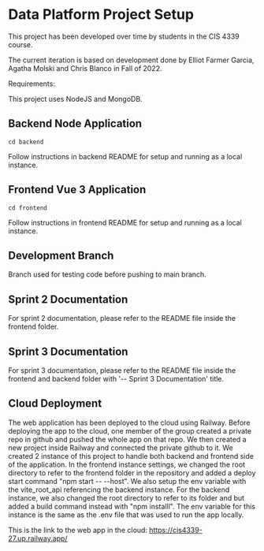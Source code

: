 # Data Platform Project Setup

This project has been developed over time by students in the CIS 4339 course.

The current iteration is based on development done by Elliot Farmer Garcia, Agatha	Molski and Chris	Blanco in Fall of 2022.

Requirements:

This project uses NodeJS and MongoDB.

## Backend Node Application
```
cd backend
```
Follow instructions in backend README for setup and running as a local instance.

## Frontend Vue 3 Application
```
cd frontend
```
Follow instructions in frontend README for setup and running as a local instance.

## Development Branch

Branch used for testing code before pushing to main branch.

## Sprint 2 Documentation

For sprint 2 documentation, please refer to the README file inside
the frontend folder.

## Sprint 3 Documentation

For sprint 3 documentation, please refer to the README file inside
the frontend and backend folder with '-- Sprint 3 Documentation' title.

## Cloud Deployment

The web application has been deployed to the cloud using Railway. Before deploying the app to the cloud, one member of the group
created a private repo in github and pushed the whole app on that repo. We then created a new project inside Railway and connected
the private github to it. We created 2 instance of this project to handle both backend and frontend side of the application.
In the frontend instance settings, we changed the root directory to refer to the frontend folder in the repository and added a deploy start
command "npm start -- --host". We also setup the env variable with the vite_root_api referencing the backend instance. For the backend instance, we also changed the root directory to refer to its folder and but added a build command instead with "npm installl". The env variable
for this instance is the same as the .env file that was used to run the app locally.

This is the link to the web app in the cloud: https://cis4339-27.up.railway.app/
